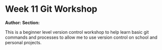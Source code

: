 # Week 11 Git Workshop
**Author:** <Jakob Pigati>
**Section:** <C>

This is a beginner level version control workshop to help learn basic git commands and processes to allow me to use version control on school and personal projects.
